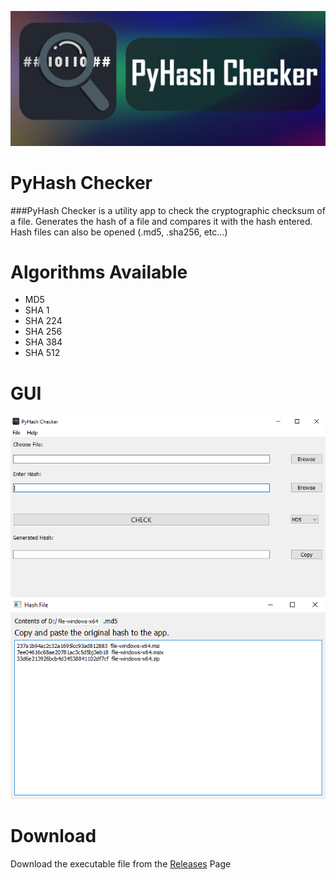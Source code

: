 ![Banner](assets/banner.png)

# PyHash Checker

###PyHash Checker is a utility app to check the cryptographic checksum of a file.
Generates the hash of a file and compares it with the hash entered.
Hash files can also be opened (.md5, .sha256, etc...)

# Algorithms Available

- MD5
- SHA 1
- SHA 224
- SHA 256
- SHA 384
- SHA 512

# GUI

![Screenshot](assets/screenshot.png)
![Screenshot](assets/popup.png)

# Download

Download the executable file from the [Releases](https://github.com/PixelRBN/PyHash-Checker/releases) Page
